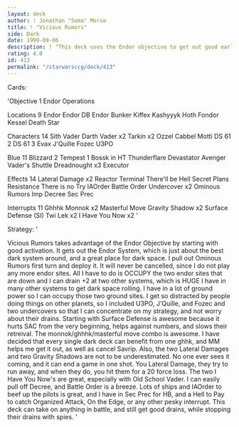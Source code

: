 ```yaml
---
layout: deck
author: ! Jonathan "Soma" Morse
title: ! "Vicious Rumors"
side: Dark
date: 1999-09-06
description: ! "This deck uses the Endor objective to get out good early activation and Ominous rumors.  It never flips, but instead uses the two sites to add drains in space and work Battle Order, and has enough power to take on anything."
rating: 4.0
id: 413
permalink: "/starwarsccg/deck/413"
---
```

Cards: 

'Objective	1
Endor Operations

Locations  9
Endor
Endor DB
Endor Bunker
Kiffex
Kashyyyk
Hoth
Fondor
Kessel
Death Star

Characters  14
Sith Vader
Darth Vader x2
Tarkin x2
Ozzel
Cabbel
Motti
DS 61 2
DS 61 3
Evax
J'Quille
Fozec
U3PO

Blue  11
Blizzard 2
Tempest 1
Bossk in HT
Thunderflare
Devastator
Avenger
Vader's Shuttle
Dreadnought x3
Executor

Effects  14
Lateral Damage x2
Reactor Terminal
There'll be Hell
Secret Plans
Resistance
There is no Try
IAOrder
Battle Order
Undercover x2
Ominous Rumors
Imp Decree
Sec Prec

Interrupts  11
Ghhhk
Monnok x2
Masterful Move
Gravity Shadow x2
Surface Defense (SI)
Twi Lek x2
I Have You Now x2
'

Strategy: '

Vicious Rumors takes advantage of the Endor Objective by starting with good activation.  It gets out the Endor System, which is just about the best dark system around, and a great place for dark space.  I pull out Ominous Rumors first turn and deploy it.  It will never be cancelled, since I do not play any more endor sites.  All I have to do is OCCUPY the two endor sites that are down and I can drain +2 at two other systems, which is HUGE  I have in many other systems to get dark space rolling.  I have in a lot of ground power so I can occupy those two ground sites.  I get so distracted by people doing things on other planets, so I included U3PO, J'Quille, and Fozec and two undercovers so that I can concentrate on my strategy, and not worry about their drains.  Starting with Surface Defense is awesome because it hurts SAC from the very beginning, helps against numbers, and slows their retreival.  The monnok/ghhhk/masterful move combo is awesome.  I have decided that every single dark deck can benefit from one ghhk, and MM helps me get it out, as well as cancel Savrip.  Also, the two Lateral Damages and two Gravity Shadows are not to be underestimated.  No one ever sees it coming, and it can end a game in one shot.  You Lateral Damage, they try to run away, and when they do, you hit them for a 20 force loss.	The two I Have You Now's are great, especially with Old School Vader.	I can easily pull off Decree, and Battle Order is a breeze.  Lots of ships and IAOrder to beef up the pilots is great, and I have in Sec Prec for HB, and a Hell to Pay to catch Organized Attack, On the Edge, or any other pesky interrupt.  This deck can take on anything in battle, and still get good drains, while stopping their drains with spies.    '
